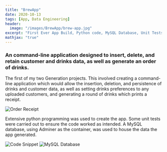 ```yaml
---
title: "BrewApp"
date: 2020-10-13
tags: [App, Data Engineering]
header:
  image: "/images/BrewApp/brew-app.jpg"
excerpt: "First Ever App Build, Python code, MySQL Database, Unit Tests"
mathjax: "true"
---
```


### An command-line application designed to insert, delete, and retain customer and drinks data, as well as generate an order of drinks.

The first of my two Generation projects. This involved creating a command-line application which would allow the insertion, deletion, and persistence of drinks and customer data, as well as setting drinks preferences to any uploaded customers, and generating a round of drinks which prints a receipt. 

<img src="{{ site.url }}{{ site.baseurl }}/images/BrewApp/receipt.jpg" alt="Order Receipt">

Extensive python programming was used to create the app. Some unit tests were carried out to ensure the code worked as intended. A MySQL database, using Adminer as the container, was used to house the data the app generated. 

<img src="{{ site.url }}{{ site.baseurl }}/images/BrewApp/py-code.jpg" alt="Code Snippet">

<img src="{{ site.url }}{{ site.baseurl }}/images/BrewApp/MySQL.jpg" alt="MySQL Database">



